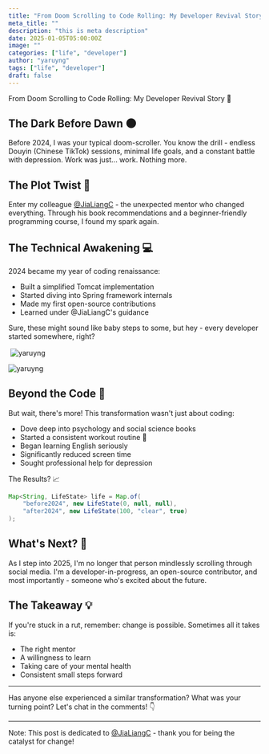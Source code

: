 ```yaml
---
title: "From Doom Scrolling to Code Rolling: My Developer Revival Story 🚀"
meta_title: ""
description: "this is meta description"
date: 2025-01-05T05:00:00Z
image: ""
categories: ["life", "developer"]
author: "yaruyng"
tags: ["life", "developer"]
draft: false
---
```


From Doom Scrolling to Code Rolling: My Developer Revival Story 🚀
<!--more-->
## The Dark Before Dawn 🌑
Before 2024, I was your typical doom-scroller. You know the drill - endless Douyin (Chinese TikTok) sessions, minimal life goals, and a constant battle with depression. Work was just... work. Nothing more.

## The Plot Twist 🔄
Enter my colleague [@JiaLiangC](https://github.com/JiaLiangC) - the unexpected mentor who changed everything. Through his book recommendations and a beginner-friendly programming course, I found my spark again.

## The Technical Awakening 💻
2024 became my year of coding renaissance:

- Built a simplified Tomcat implementation
- Started diving into Spring framework internals
- Made my first open-source contributions
- Learned under @JiaLiangC's guidance

Sure, these might sound like baby steps to some, but hey - every developer started somewhere, right?
<p>&nbsp;<img align="center" src="https://github-readme-stats.vercel.app/api?username=yaruyng&show_icons=true&theme=dracula&locale=en" alt="yaruyng" /></p>

<p><img align="center" src="https://github-readme-streak-stats.herokuapp.com/?user=yaruyng&" alt="yaruyng" /></p>

## Beyond the Code 🌱
But wait, there's more! This transformation wasn't just about coding:

- Dove deep into psychology and social science books
- Started a consistent workout routine 💪
- Began learning English seriously
- Significantly reduced screen time
- Sought professional help for depression

The Results? 📈

```java
Map<String, LifeState> life = Map.of(
    "before2024", new LifeState(0, null, null),
    "after2024", new LifeState(100, "clear", true)
);
```

## What's Next? 🎯
As I step into 2025, I'm no longer that person mindlessly scrolling through social media. I'm a developer-in-progress, an open-source contributor, and most importantly - someone who's excited about the future.

## The Takeaway 💡
If you're stuck in a rut, remember: change is possible. Sometimes all it takes is:

- The right mentor
- A willingness to learn
- Taking care of your mental health
- Consistent small steps forward

---

Has anyone else experienced a similar transformation? What was your turning point? Let's chat in the comments! 👇

---

Note: This post is dedicated to [@JiaLiangC](https://github.com/JiaLiangC) - thank you for being the catalyst for change!



